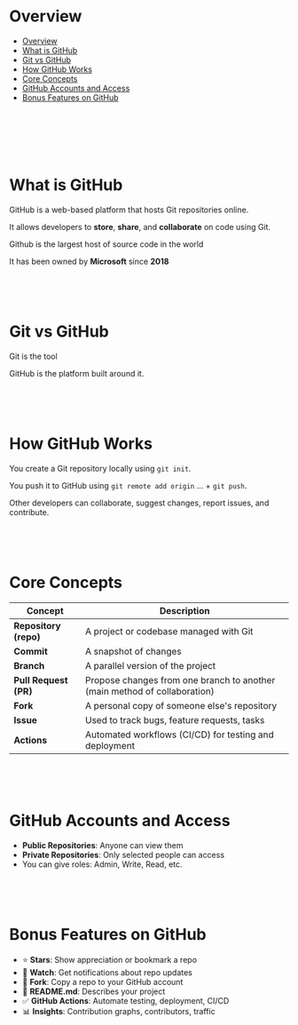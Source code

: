 # Overview

- [Overview](#overview)
- [What is GitHub](#what-is-github)
- [Git vs GitHub](#git-vs-github)
- [How GitHub Works](#how-github-works)
- [Core Concepts](#core-concepts)
- [GitHub Accounts and Access](#github-accounts-and-access)
- [Bonus Features on GitHub](#bonus-features-on-github)

&nbsp;

&nbsp;

&nbsp;

# What is GitHub

GitHub is a web-based platform that hosts Git repositories online.

It allows developers to **store**, **share**, and **collaborate** on code using Git.

Github is the largest host of source code in the world

It has been owned by **Microsoft** since **2018**

&nbsp;

&nbsp;

# Git vs GitHub

Git is the tool

GitHub is the platform built around it.

&nbsp;

&nbsp;

# How GitHub Works

You create a Git repository locally using `git init`.

You push it to GitHub using `git remote add origin` ... + `git push`.

Other developers can collaborate, suggest changes, report issues, and contribute.

&nbsp;

&nbsp;

# Core Concepts

| Concept               | Description                                                               |
| --------------------- | ------------------------------------------------------------------------- |
| **Repository (repo)** | A project or codebase managed with Git                                    |
| **Commit**            | A snapshot of changes                                                     |
| **Branch**            | A parallel version of the project                                         |
| **Pull Request (PR)** | Propose changes from one branch to another (main method of collaboration) |
| **Fork**              | A personal copy of someone else's repository                              |
| **Issue**             | Used to track bugs, feature requests, tasks                               |
| **Actions**           | Automated workflows (CI/CD) for testing and deployment                    |

&nbsp;

&nbsp;

# GitHub Accounts and Access

- **Public Repositories**: Anyone can view them
- **Private Repositories**: Only selected people can access
- You can give roles: Admin, Write, Read, etc.

&nbsp;

&nbsp;

# Bonus Features on GitHub

- ⭐ **Stars**: Show appreciation or bookmark a repo
- 👀 **Watch**: Get notifications about repo updates
- 🍴 **Fork**: Copy a repo to your GitHub account
- 📄 **README.md**: Describes your project
- ✅ **GitHub Actions**: Automate testing, deployment, CI/CD
- 📊 **Insights**: Contribution graphs, contributors, traffic

&nbsp;

&nbsp;
